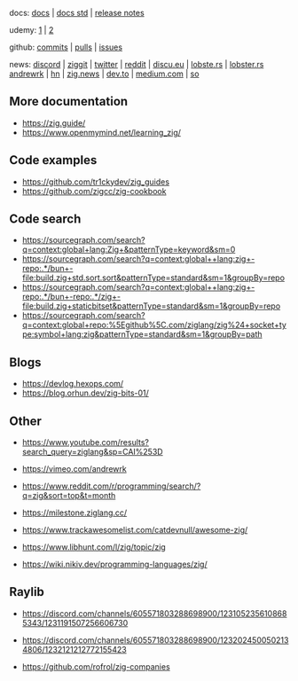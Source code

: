 docs:
[docs](https://ziglang.org/documentation/master/) |
[docs std](https://ziglang.org/documentation/master/std/) |
[release notes](https://ziglang.org/download/0.12.0/release-notes.html)

udemy:
[1](https://www.udemy.com/course/draft/4874656/learn/lecture/33883594) |
[2](https://www.udemy.com/course/draft/5340712/learn/lecture/38367172)

github:
[commits](https://github.com/ziglang/zig/commits/master/) |
[pulls](https://github.com/ziglang/zig/pulls?q=is%3Apr+is%3Aopen+sort%3Aupdated-desc) |
[issues](https://github.com/ziglang/zig/issues)

news:
[discord](https://discord.com/channels/605571803288698900/1024381264213594242) |
[ziggit](https://ziggit.dev/) |
[twitter](https://twitter.com/search?q=ziglang&src=typed_query&f=live) |
[reddit](https://www.reddit.com/r/Zig/new/) |
[discu.eu](https://discu.eu/weekly/zig/) |
[lobste.rs](https://lobste.rs/search?q=zig&what=comments&order=newest) |
[lobster.rs andrewrk](https://lobste.rs/~andrewrk/threads) |
[hn](https://hn.algolia.com/?dateRange=pastWeek&page=0&prefix=false&query=zig&sort=byPopularity&type=all) |
[zig.news](https://zig.news/latest) |
[dev.to](https://dev.to/t/zig/latest) |
[medium.com](https://medium.com/tag/zig) |
[so](https://stackoverflow.com/questions/tagged/zig?tab=Newest)

## More documentation

- https://zig.guide/
- https://www.openmymind.net/learning_zig/

## Code examples

- https://github.com/tr1ckydev/zig_guides
- https://github.com/zigcc/zig-cookbook

## Code search

- https://sourcegraph.com/search?q=context:global+lang:Zig+&patternType=keyword&sm=0
- https://sourcegraph.com/search?q=context:global++lang:zig+-repo:.*/bun+-file:build.zig+std.sort.sort&patternType=standard&sm=1&groupBy=repo
- https://sourcegraph.com/search?q=context:global++lang:zig+-repo:.*/bun+-repo:.*/zig+-file:build.zig+staticbitset&patternType=standard&sm=1&groupBy=repo
- https://sourcegraph.com/search?q=context:global+repo:%5Egithub%5C.com/ziglang/zig%24+socket+type:symbol+lang:zig&patternType=standard&sm=1&groupBy=path

## Blogs

- https://devlog.hexops.com/
- https://blog.orhun.dev/zig-bits-01/

## Other

- https://www.youtube.com/results?search_query=ziglang&sp=CAI%253D
- https://vimeo.com/andrewrk

- https://www.reddit.com/r/programming/search/?q=zig&sort=top&t=month
- https://milestone.ziglang.cc/

- https://www.trackawesomelist.com/catdevnull/awesome-zig/
- https://www.libhunt.com/l/zig/topic/zig
- https://wiki.nikiv.dev/programming-languages/zig/

## Raylib

- https://discord.com/channels/605571803288698900/1231052356108685343/1231191507256606730
- https://discord.com/channels/605571803288698900/1232024500502134806/1232121212772155423

- https://github.com/rofrol/zig-companies

